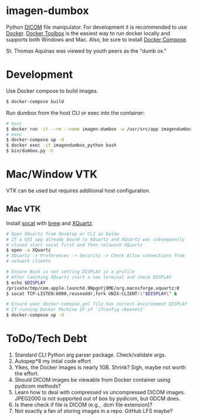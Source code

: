 # imagen-dumbox
Python [DICOM](http://dicom.nema.org/) file manipulator. For development
it is recommended to use [Docker](https://www.docker.com/). [Docker
Toolbox](https://www.docker.com/docker-toolbox) is the easiest way to
run docker locally and supports both Windows and Mac. Also, be sure to
install [Docker Compose](https://docs.docker.com/compose/).

St. Thomas Aquinas was viewed by youth peers as the "dumb ox."

# Development
Use Docker compose to build images.

```bash
$ docker-compose build
```

Run dumbox from the host CLI or exec into the container:
```bash
# host
$ docker run -it --rm --name imagen-dumbox -w /usr/src/app imagendumbox_python python dumbox.py -h
# exec
$ docker-compose up -d
$ docker exec -it imagendumbox_python bash
$ bin/dumbox.py -h
```

# Mac/Window VTK
VTK can be used but requires additional host configuration.

## Mac VTK
Install [socat](http://brewformulas.org/Socat) with [brew](http://brew.sh/) and [XQuartz](http://www.xquartz.org/).

```bash
# Open XQuartz from Desktop or CLI as below
# If a GUI app already bound to XQuartz and XQuartz was subsequently
# closed start socat first and then relaunch XQuartz
$ open -a XQuartz
# XQuartz -> Preferences -> Security -> Check Allow connections from
# network clients

# Ensure Bash is not setting DISPLAY in a profile
# After lanching XQuartz start a new terminal and check DISPLAY
$ echo $DISPLAY
/private/tmp/com.apple.launchd.9NpgnYjOME/org.macosforge.xquartz:0
$ socat TCP-LISTEN:6000,reuseaddr,fork UNIX-CLIENT:\"$DISPLAY\" &

# Ensure your docker-comopse.yml file has correct environment DISPLAY
# If running Docker Machine IP of 'ifconfig vboxnet1'
$ docker-compose up -d
```

# ToDo/Tech Debt
1.  Standard CLI Python arg parser package. Check/validate args.
2.  Autopep*8 my intial code effort
3.  Yikes, the Docker images is nearly 1GB. Shrink? Sigh, maybe not
    worth the effort.
4.  Should DICOM images be viewable from Docker container using pydicom
    methods?
5.  Learn how to deal with compressed vs uncompressed DICOM images.
    JPEG2000 is not supported out of box by pydicom, but GDCM does.
6.  Is there check if file is DICOM (e.g., .dcm file extension)?
7.  Not exactly a fan of storing images in a repo. GitHub LFS maybe?
